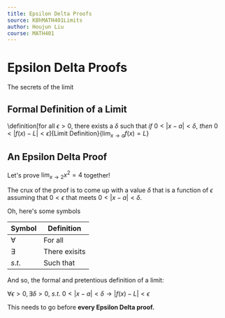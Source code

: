 ```yaml
---
title: Epsilon Delta Proofs
source: KBhMATH401Limits
author: Houjun Liu
course: MATH401
---
```


# Epsilon Delta Proofs
The secrets of the limit

## Formal Definition of a Limit
 \definition[for all $\epsilon > 0$, there exists a $\delta$ such that $if\ 0<|x-a|<\delta,\ then\  0<|f(x)-L|<\epsilon$]{Limit Definition}{$\lim_{x\to a} f(x) = L$}
 
## An Epsilon Delta Proof
Let's prove $\lim_{x\to 2} x^2 = 4$ together!

The crux of the proof is to come up with a value $\delta$ that is a function of $\epsilon$ assuming that $0 < \epsilon$  that meets $0<|x-a|<\delta$. 

Oh, here's some symbols

| Symbol    | Definition    |
|-----------|---------------|
| $\forall$ | For all       |
| $\exists$ | There exisits |
| $s.t.$    | Such that     |
And so, the formal and pretentious definition of a limit:

$\forall \epsilon > 0, \exists \delta > 0,\ s.t.\ 0<|x-a|<\delta \to |f(x) -L|<\epsilon$

This needs to go before **every Epsilon Delta proof.**

